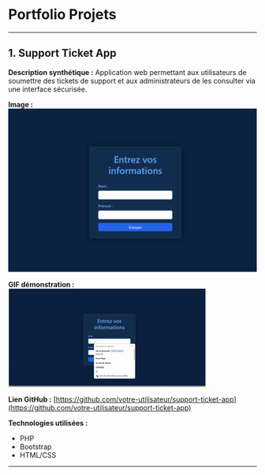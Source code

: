 # Portfolio Projets

---

## 1. Support Ticket App

**Description synthétique :**
Application web permettant aux utilisateurs de soumettre des tickets de support et aux administrateurs de les consulter via une interface sécurisée.

**Image :**
![Support Ticket Screenshot](nav_accueil.png)

**GIF démonstration :**
![Support Ticket Demo](support_ticket_vid.gif)

**Lien GitHub :**
[https://github.com/votre-utilisateur/support-ticket-app](https://github.com/votre-utilisateur/support-ticket-app)

**Technologies utilisées :**
- PHP
- Bootstrap
- HTML/CSS

---

<!-- Ajoutez d'autres projets en suivant le même modèle -->
